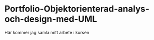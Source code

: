 Portfolio-Objektorienterad-analys-och-design-med-UML
====================================================

Här kommer jag samla mitt arbete i kursen
